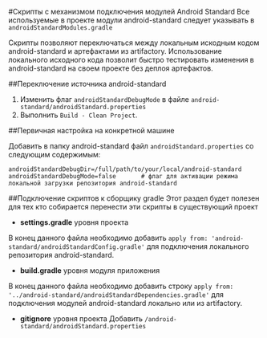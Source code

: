 #Скрипты с механизмом подключения модулей Android Standard
Все используемые в проекте модули android-standard следует указывать в ```androidStandardModules.gradle```

Скрипты позволяют переключаться между локальным искодным кодом android-standard и артефактами из artifactory.
Использование локального исходного кода позволит быстро тестировать изменения в android-standard на своем проекте без деплоя артефактов.

##Переключение источника android-standard

1. Изменить флаг ```androidStandardDebugMode``` в файле ```android-standard/androidStandard.properties```
2. Выполнить ```Build - Clean Project```.

##Первичная настройка на конкретной машине

Добавить в папку android-standard файл ```androidStandard.properties``` со следующим содержимым:
```
androidStandardDebugDir=/full/path/to/your/local/android-standard
androidStandardDebugMode=false       # флаг для активации режима локальной загрузки репозитория android-standard
```

##Подключение скриптов к сборщику gradle
Этот раздел будет полезен для тех кто собирается перенести эти скрипты в существующий проект

+ **settings.gradle** уровня проекта

В конец данного файла необходимо добавить ```apply from: 'android-standard/androidStandardConfig.gradle'```
для подключения локального репозитория android-standard.

+ **build.gradle** уровня модуля приложения

В конец данного файла необходимо добавить строку ```apply from: '../android-standard/androidStandardDependencies.gradle'```
для подключения модулей android-standard локально или из artifactory.

+ **gitignore** уровня проекта
Добавить ```/android-standard/androidStandard.properties```
